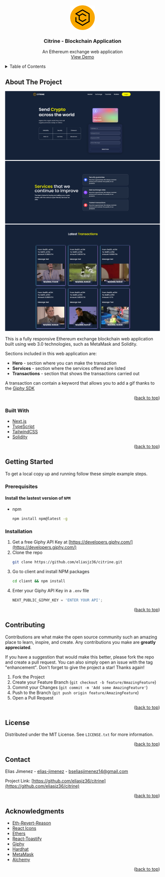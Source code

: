 <!-- PROJECT LOGO -->
<br />
<div align="center">
  <img src="./client/public/favicon.svg" alt="Logo" width="80" height="80">

  <h3 align="center">Citrine - Blockchain Application</h3>

  <p align="center">
    An Ethereum exchange web application
    <br />
    <a href="https://citrine-eight.vercel.app/">View Demo</a>
  </p>
</div>

<!-- TABLE OF CONTENTS -->
<details>
  <summary>Table of Contents</summary>
  <ol>
    <li>
      <a href="#about-the-project">About The Project</a>
      <ul>
        <li><a href="#built-with">Built With</a></li>
      </ul>
    </li>
    <li>
      <a href="#getting-started">Getting Started</a>
      <ul>
        <li><a href="#prerequisites">Prerequisites</a></li>
        <li><a href="#installation">Installation</a></li>
      </ul>
    </li>
    <li><a href="#contributing">Contributing</a></li>
    <li><a href="#license">License</a></li>
    <li><a href="#contact">Contact</a></li>
    <li><a href="#acknowledgments">Acknowledgments</a></li>
  </ol>
</details>

<!-- ABOUT THE PROJECT -->

## About The Project

![Hero Screen Shot][hero-screenshot] ![Services Screen Shot][services-screenshot] ![Transactions Screen Shot][transactions-screenshot]

This is a fully responsive Ethereum exchange blockchain web application built using web 3.0 technologies, such as MetaMask and Solidity.

Sections included in this web application are:

- **Hero** - section where you can make the transaction
- **Services** - section where the services offered are listed
- **Transactions** - section that shows the transactions carried out

A transaction can contain a keyword that allows you to add a gif thanks to the [Giphy SDK](https://developers.giphy.com/)

<p align="right">(<a href="#top">back to top</a>)</p>

### Built With

- [Next.js](https://nextjs.org/)
- [TypeScript](https://www.typescriptlang.org/)
- [TailwindCSS](https://tailwindcss.com/)
- [Solidity](https://getbootstrap.com)

<p align="right">(<a href="#top">back to top</a>)</p>

<!-- GETTING STARTED -->

## Getting Started

To get a local copy up and running follow these simple example steps.

### Prerequisites

#### Install the lastest version of `NPM`

- npm
  ```sh
  npm install npm@latest -g
  ```

### Installation

1. Get a free Giphy API Key at [https://developers.giphy.com/](https://developers.giphy.com/)
2. Clone the repo
   ```sh
   git clone https://github.com/eliasjz36/citrine.git
   ```
3. Go to client and install NPM packages
   ```sh
   cd client && npm install
   ```
4. Enter your Giphy API Key in a `.env` file
   ```js
   NEXT_PUBLIC_GIPHY_KEY = 'ENTER YOUR API';
   ```

<p align="right">(<a href="#top">back to top</a>)</p>

<!-- CONTRIBUTING -->

## Contributing

Contributions are what make the open source community such an amazing place to learn, inspire, and create. Any contributions you make are **greatly appreciated**.

If you have a suggestion that would make this better, please fork the repo and create a pull request. You can also simply open an issue with the tag "enhancement". Don't forget to give the project a star! Thanks again!

1. Fork the Project
2. Create your Feature Branch (`git checkout -b feature/AmazingFeature`)
3. Commit your Changes (`git commit -m 'Add some AmazingFeature'`)
4. Push to the Branch (`git push origin feature/AmazingFeature`)
5. Open a Pull Request

<p align="right">(<a href="#top">back to top</a>)</p>

<!-- LICENSE -->

## License

Distributed under the MIT License. See `LICENSE.txt` for more information.

<p align="right">(<a href="#top">back to top</a>)</p>

<!-- CONTACT -->

## Contact

Elias Jimenez - [elias-jimenez](https://www.linkedin.com/in/elias-jimenez/) - bseliasjimenez14@gmail.com

Project Link: [https://github.com/eliasjz36/citrine](https://github.com/eliasjz36/citrine)

<p align="right">(<a href="#top">back to top</a>)</p>

<!-- ACKNOWLEDGMENTS -->

## Acknowledgments

- [Eth-Revert-Reason](https://github.com/authereum/eth-revert-reason)
- [React Icons](https://react-icons.github.io/react-icons/search)
- [Ethers](https://docs.ethers.io/v5/)
- [React-Toastify](https://fkhadra.github.io/react-toastify/introduction/)
- [Giphy](https://giphy.com/)
- [Hardhat](https://hardhat.org/)
- [MetaMask](https://metamask.io/)
- [Alchemy](https://www.alchemy.com/)

<p align="right">(<a href="#top">back to top</a>)</p>

<!-- MARKDOWN LINKS & IMAGES -->

[hero-screenshot]: ./client/public/images/hero.png
[services-screenshot]: ./client/public/images/services.png
[transactions-screenshot]: ./client/public/images/transactions.png
